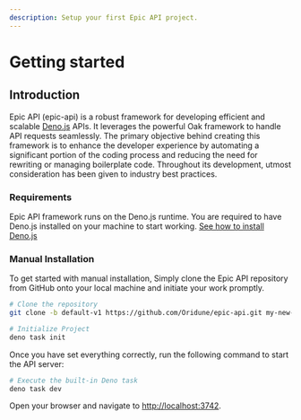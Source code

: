 ```yaml
---
description: Setup your first Epic API project.
---
```


# Getting started

## Introduction

Epic API (epic-api) is a robust framework for developing efficient and scalable [Deno.js](https://deno.com/runtime) APIs. It leverages the powerful Oak framework to handle API requests seamlessly. The primary objective behind creating this framework is to enhance the developer experience by automating a significant portion of the coding process and reducing the need for rewriting or managing boilerplate code. Throughout its development, utmost consideration has been given to industry best practices.

### Requirements

Epic API framework runs on the Deno.js runtime. You are required to have Deno.js installed on your machine to start working. [See how to install Deno.js](https://deno.com/manual/getting\_started/installation)

### Manual Installation

To get started with manual installation, Simply clone the Epic API repository from GitHub onto your local machine and initiate your work promptly.

```bash
# Clone the repository
git clone -b default-v1 https://github.com/Oridune/epic-api.git my-new-app

# Initialize Project
deno task init
```

Once you have set everything correctly, run the following command to start the API server:

```bash
# Execute the built-in Deno task
deno task dev
```

Open your browser and navigate to [http://localhost:3742](http://localhost:3742).
